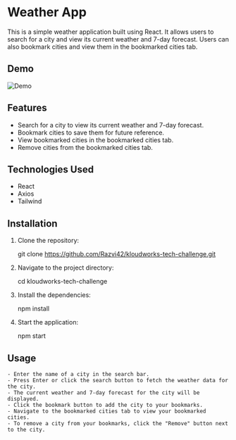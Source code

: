 # Weather App

This is a simple weather application built using React. It allows users to search for a city and
view its current weather and 7-day forecast. Users can also bookmark cities and view them in the
bookmarked cities tab.

## Demo

![Demo](https://razvi42.github.io/kloudworks-tech-challenge/)

## Features

- Search for a city to view its current weather and 7-day forecast.
- Bookmark cities to save them for future reference.
- View bookmarked cities in the bookmarked cities tab.
- Remove cities from the bookmarked cities tab.

## Technologies Used

- React
- Axios
- Tailwind

## Installation

1. Clone the repository:

   git clone https://github.com/Razvi42/kloudworks-tech-challenge.git

2. Navigate to the project directory:

   cd kloudworks-tech-challenge

3. Install the dependencies:

   npm install

4. Start the application:

   npm start

## Usage

    - Enter the name of a city in the search bar.
    - Press Enter or click the search button to fetch the weather data for the city.
    - The current weather and 7-day forecast for the city will be displayed.
    - Click the bookmark button to add the city to your bookmarks.
    - Navigate to the bookmarked cities tab to view your bookmarked cities.
    - To remove a city from your bookmarks, click the "Remove" button next to the city.
